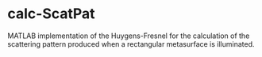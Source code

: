 # calc-ScatPat
MATLAB implementation of the Huygens-Fresnel for the calculation of the scattering pattern produced when a rectangular metasurface is illuminated.
